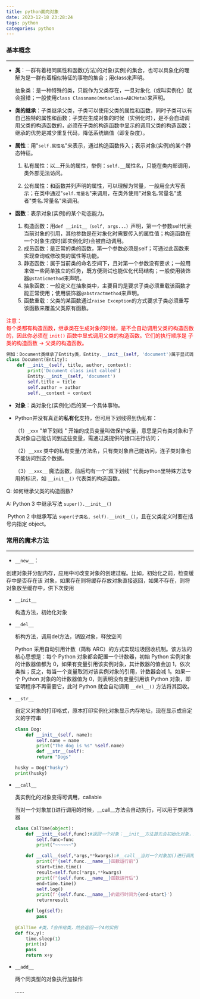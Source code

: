 ```yaml
---
title: python面向对象
date: 2023-12-18 23:28:24
tags: python
categories: python
---
```


### 基本概念

------

* **类**：一群有着相同属性和函数(方法)的对象(实例)的集合，也可以具象化的理解为是一群有着相似特征的事物的集合；用class来声明。

  抽象类：是一种特殊的类，只能作为父类存在，一旦对象化（或叫实例化）就会报错；一般使用`class Classname(metaclass=ABCMeta)`来声明。

* **类的继承**：子类继承父类，子类可以使用父类的属性和函数，同时子类可以有自己独特的属性和函数；子类在生成对象的时候（实例化时），是不会自动调用父类的构造函数的，必须在子类的构造函数中显示的调用父类的构造函数；继承的优势是减少重复代码，降低系统熵值（即复杂度）。

* **属性**：用"`self.属性名`"来表示，通过构造函数传入；表示对象(实例)的某个静态特征。

  1. 私有属性：以__开头的属性，举例：`self.__`属性名，只能在类内部调用，类外部无法访问。

  2. 公有属性：和函数并列声明的属性，可以理解为常量，一般用全大写表示；在类中通过"`self.常量名`"来调用，在类外使用"对象名.常量名"或者"类名.常量名"来调用。

* **函数**：表示对象(实例)的某个动态能力。

  1. 构造函数：用`def __init__（self, args...）`声明，第一个参数self代表当前对象的引用，其他参数是在对象化时需要传入的属性值；构造函数在一个对象生成时(即实例化时)会被自动调用。
  1. 成员函数：是正常的类的函数，第一个参数必须是self；可通过此函数来实现查询或修改类的属性等功能。
  1. 静态函数：属于当前类的命名空间下，且对第一个参数没有要求；一般用来做一些简单独立的任务，既方便测试也能优化代码结构；一般使用装饰器`@staticmethod`来声明。
  1. 抽象函数：一般定义在抽象类中，主要目的是要求子类必须重载该函数才能正常使用；使用装饰器`@abstractmethod`来声明。
  1. 函数重载：父类的某函数通过`raise Exception`的方式要求子类必须重写该函数来覆盖父类原有函数。

<font color="red">注意：<br>每个类都有构造函数，继承类在生成对象的时候，是不会自动调用父类的构造函数的，因此你必须在 `init()` 函数中显式调用父类的构造函数。它们的执行顺序是 子类的构造函数 -> 父类的构造函数。</font>

```python
例如：Document类继承了Entity类，Entity.__init__(self, 'document')属于显式调用父类的构造函数
class Document(Entity): 
    def __init__(self, title, author, context):
        print('Document class init called') 
        Entity.__init__(self, 'document') 
        self.title = title 
        self.author = author 
        self.__context = context
```

* **对象**：类对象化(实例化)后的某一个具体事物。

* Python并没有真正的**私有化**支持，但可用下划线得到伪私有：

  （1）`_xxx` "单下划线 " 开始的成员变量叫做保护变量，意思是只有类对象和子类对象自己能访问到这些变量，需通过类提供的接口进行访问；

  （2）`__xxx` 类中的私有变量/方法名，只有类对象自己能访问，连子类对象也不能访问到这个数据。

  （3）`__xxx__` 魔法函数，前后均有一个“双下划线” 代表python里特殊方法专用的标识，如 `__init__()` 代表类的构造函数。

Q: 如何继承父类的构造函数?

A: Python 3 中继承写法 `super().__init__()`

​    Python 2 中继承写法 `super(子类名, self).__init__()`，且在父类定义时要在括号内指定 object。



### 常用的魔术方法

------

* `__new__`：

​	创建对象并分配内存，应用中可改变对象的创建过程。比如，初始化之前，检查缓存中是否存在该	对象，如果存在则将缓存存放对象直接返回，如果不存在，则将对象放至缓存中，供下次使用

* `__init__`

  构造方法，初始化对象

* `__del__`

  析构方法，调用del方法，销毁对象，释放空间

  Python 采用自动引用计数（简称 ARC）的方式实现垃圾回收机制。该方法的核心思想是：每个 Python 对象都会配置一个计数器，初始 Python 实例对象的计数器值都为 0，如果有变量引用该实例对象，其计数器的值会加 1，依次类推；反之，每当一个变量取消对该实例对象的引用，计数器会减 1。如果一个 Python 对象的的计数器值为 0，则表明没有变量引用该 Python 对象，即证明程序不再需要它，此时 Python 就会自动调用 `__del__()` 方法将其回收。

* `__str__`

  自定义对象的打印格式，原本打印实例化对象显示内存地址，现在显示成自定义的字符串

  ```python
  class Dog:
      def __init__(self, name):
          self.name = name
          print("The dog is %s" %self.name)
          def __str__(self):
          return "Dogs"
  
  husky = Dog("husky")
  print(husky)
  ```

* `__call__`

  类实例化的对象变得可调用，callable

  当对一个对象加()进行调用的时候，__call__方法会自动执行，可以用于类装饰器

  ```python
  class CalTime(object):
      def __init__(self,func):#返回一个对象：__init__方法首先会初始化对象，并把对象返回。
          self.func=func
          print("~~~~~~")
  
      def __call__(self,*args,**kwargs):#__call__当对一个对象加()进行调用的时候，此方法会自动执行
          print(f"{self.func.__name__}函数运行前")
          start=time.time()
          result=self.func(*args,**kwargs)
          print(f"{self.func.__name__}函数运行后")
          end=time.time()
          self.log()
          print(f'{self.func.__name__}的运行时间为{end-start}')
          returnresult
  
      def log(self):
          pass
      
  @CalTime #类，f会传给类，然会返回一个A的实例
  def f(x,y):
      time.sleep(1)
      print(x)
      pass
      return x+y
  ```

* `__add__`

  两个同类型的对象执行加操作

  ......

